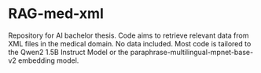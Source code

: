 # RAG-med-xml
Repository for AI bachelor thesis. Code aims to retrieve relevant data from XML files in the medical domain. No data included. Most code is tailored to the Qwen2 1.5B Instruct Model or the paraphrase-multilingual-mpnet-base-v2 embedding model.
